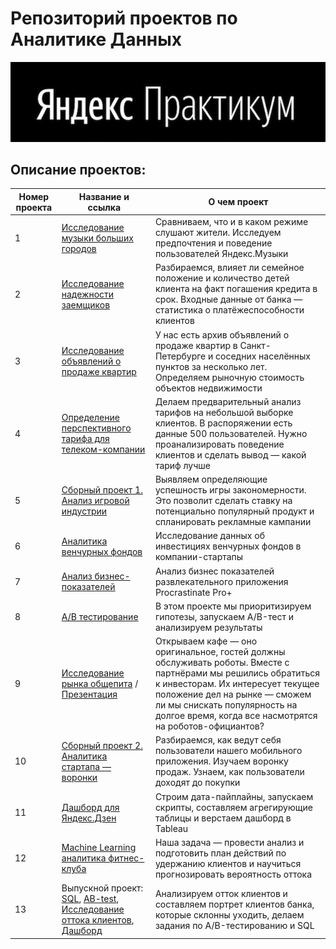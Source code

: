 # Репозиторий проектов по Аналитике Данных

![Image](ЯП.png)

## Описание проектов:
| Номер проекта | Название и ссылка | О чем проект                                                     |
|---------------|-------------------|------------------------------------------------------------------|
|1              |[Исследование музыки больших городов](https://github.com/AlexeyK12/Projects_AK12/tree/main/1.%20Яндекс.Музыка)|Сравниваем, что и в каком режиме слушают жители. Исследуем предпочтения и поведение пользователей Яндекс.Музыки|
|2              |[Исследование надежности заемщиков](https://github.com/AlexeyK12/Projects_AK12/tree/main/2.Предобработка%20данных)|Разбираемся, влияет ли семейное положение и количество детей клиента на факт погашения кредита в срок. Входные данные от банка — статистика о платёжеспособности клиентов|
|3              |[Исследование объявлений о продаже квартир](https://github.com/AlexeyK12/Projects_AK12/tree/main/3.Исследовательский%20анализ%20данных)|У нас есть архив объявлений о продаже квартир в Санкт-Петербурге и соседних населённых пунктов за несколько лет. Определяем рыночную стоимость объектов недвижимости|
|4              |[Определение перспективного тарифа для телеком-компании](https://github.com/AlexeyK12/Projects_AK12/tree/main/4.Статистический%20анализ%20данных)|Делаем предварительный анализ тарифов на небольшой выборке клиентов. В распоряжении есть данные 500 пользователей. Нужно проанализировать поведение клиентов и сделать вывод — какой тариф лучше|
|5              |[Сборный проект 1. Анализ игровой индустрии](https://github.com/AlexeyK12/Projects_AK12/tree/main/5.Сборный%20проект%201)|Выявляем определяющие успешность игры закономерности. Это позволит сделать ставку на потенциально популярный продукт и спланировать рекламные кампании|
|6              |[Аналитика венчурных фондов]()|Исследование данных об инвестициях венчурных фондов в компании-стартапы|
|7              |[Анализ бизнес-показателей](https://github.com/AlexeyK12/Projects_AK12/tree/main/7.Анализ%20бизнес-показателей)|Анализ бизнес показателей развлекательного приложения Procrastinate Pro+|
|8              |[A/B тестирование](https://github.com/AlexeyK12/Projects_AK12/tree/main/8.AB-test%20Принятие%20решений%20в%20бизнесе)|В этом проекте мы приоритизируем гипотезы, запускаем A/B-тест и анализируем результаты|
|9              |[Исследование рынка общепита](https://github.com/AlexeyK12/Projects_AK12/tree/main/9.Рынок%20заведений%20общественного%20питания%20Москвы) / [Презентация](https://github.com/AlexeyK12/Projects_AK12/blob/main/9.Рынок%20заведений%20общественного%20питания%20Москвы/Презентация.pdf)|Открываем кафе — оно оригинальное, гостей должны обслуживать роботы. Вместе с партнёрами мы решились обратиться к инвесторам. Их интересует текущее положение дел на рынке — сможем ли мы снискать популярность на долгое время, когда все насмотрятся на роботов-официантов?|
|10             |[Сборный проект 2. Аналитика стартапа — воронки](https://github.com/AlexeyK12/Projects_AK12/tree/main/10.Сборный%20проект%202)|Разбираемся, как ведут себя пользователи нашего мобильного приложения. Изучаем воронку продаж. Узнаем, как пользователи доходят до покупки|
|11             |[Дашборд для Яндекс.Дзен](https://github.com/AlexeyK12/Projects_AK12/tree/main/11.%20Автоматизация)|Строим дата-пайплайны, запускаем скрипты, составляем агрегирующие таблицы и верстаем дашборд в Tableau|
|12             |[Machine Learning аналитика фитнес-клуба](https://github.com/AlexeyK12/Projects_AK12/tree/main/12.Машинное%20обучение)|Наша задача — провести анализ и подготовить план действий по удержанию клиентов и научиться прогнозировать вероятность оттока|
|13             |Выпускной проект: [SQL](https://github.com/AlexeyK12/Projects_AK12/blob/main/13.%20Выпускной%20проект/SQL.ipynb), [AB-test](https://github.com/AlexeyK12/Projects_AK12/blob/main/13.%20Выпускной%20проект/AB-тестирование.ipynb), [Исследование оттока клиентов](https://github.com/AlexeyK12/Projects_AK12/blob/main/13.%20Выпускной%20проект/Анализ%20оттока%20клиентов%20банка.ipynb), [Дашборд](https://github.com/AlexeyK12/Projects_AK12/blob/main/13.%20Выпускной%20проект/Дашборд%20Метанпромбанк%2BПрезентация.ipynb)|Анализируем отток клиентов и составляем портрет клиентов банка, которые склонны уходить, делаем задания по A/B-тестированию и SQL|
